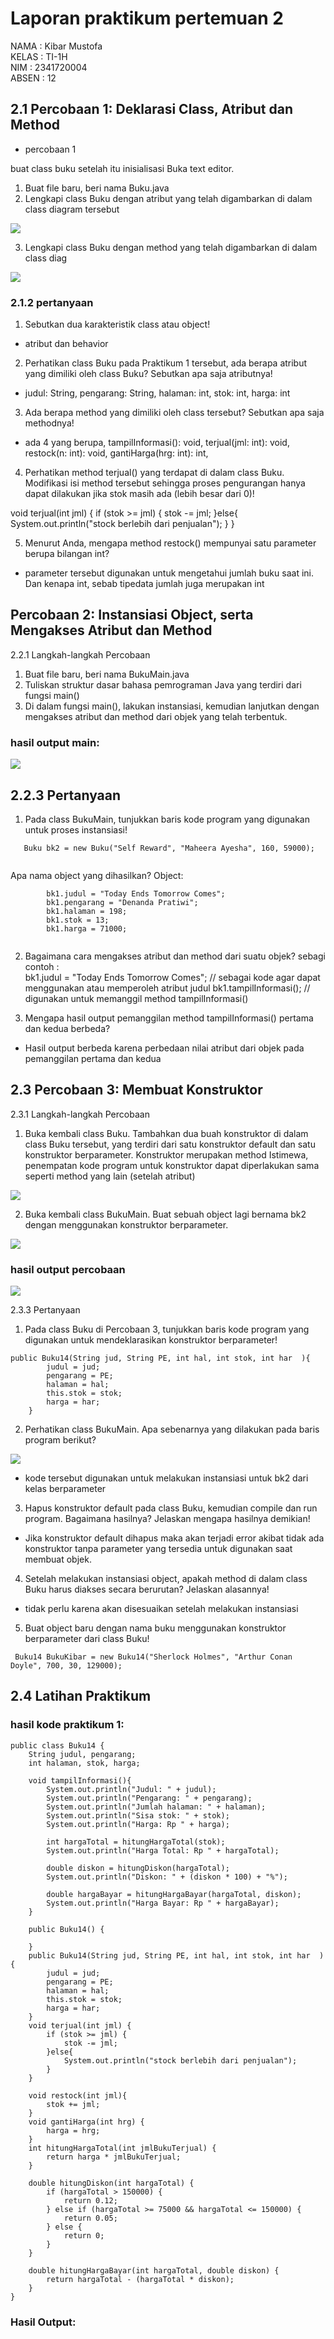 # Laporan praktikum pertemuan 2

NAMA : Kibar Mustofa<br>
KELAS : TI-1H<br>
NIM : 2341720004<br>
ABSEN : 12<br>

## 2.1 Percobaan 1: Deklarasi Class, Atribut dan Method


- percobaan 1

buat class buku
setelah itu inisialisasi
Buka text editor.
1. Buat file baru, beri nama Buku<NoAbsen>.java
2. Lengkapi class Buku dengan atribut yang telah digambarkan di dalam class diagram tersebut
<img src="1_1.png">

3. Lengkapi class Buku dengan method yang telah digambarkan di dalam class diag

<img src="1_2.png">

### 2.1.2 pertanyaan

1. Sebutkan dua karakteristik class atau object!
- atribut dan behavior
2. Perhatikan class Buku pada Praktikum 1 tersebut, ada berapa atribut yang dimiliki oleh class 
Buku? Sebutkan apa saja atributnya!
- judul: String, pengarang: String, halaman: int, stok: int,
harga: int
3. Ada berapa method yang dimiliki oleh class tersebut? Sebutkan apa saja methodnya!
- ada 4 yang berupa, tampilInformasi(): void,
terjual(jml: int): void,
restock(n: int): void,
gantiHarga(hrg: int): int,
4. Perhatikan method terjual() yang terdapat di dalam class Buku. Modifikasi isi method tersebut 
sehingga proses pengurangan hanya dapat dilakukan jika stok masih ada (lebih besar dari 0)!

void terjual(int jml) {
        if (stok >= jml) {
            stok -= jml;
        }else{
            System.out.println("stock berlebih dari penjualan");
        }
    }

5. Menurut Anda, mengapa method restock() mempunyai satu parameter berupa bilangan int?
- parameter tersebut digunakan untuk mengetahui jumlah buku saat ini. Dan kenapa int, sebab tipedata jumlah juga merupakan int

## Percobaan 2: Instansiasi Object, serta Mengakses Atribut dan Method

 2.2.1 Langkah-langkah Percobaan
1. Buat file baru, beri nama BukuMain<NoAbsen>.java
2. Tuliskan struktur dasar bahasa pemrograman Java yang terdiri dari fungsi main()
3. Di dalam fungsi main(), lakukan instansiasi, kemudian lanjutkan dengan mengakses atribut dan 
method dari objek yang telah terbentuk.

### hasil output main:


<img src="1_4_1.png">


## 2.2.3 Pertanyaan
1. Pada class BukuMain, tunjukkan baris kode program yang digunakan untuk proses instansiasi!
 ```
    Buku bk2 = new Buku("Self Reward", "Maheera Ayesha", 160, 59000);
    
```
Apa nama object yang dihasilkan?
Object:

```     
        bk1.judul = "Today Ends Tomorrow Comes";
        bk1.pengarang = "Denanda Pratiwi";
        bk1.halaman = 198;
        bk1.stok = 13;
        bk1.harga = 71000;
        
```
2. Bagaimana cara mengakses atribut dan method dari suatu objek?
sebagi contoh :  
bk1.judul = "Today Ends Tomorrow Comes"; // sebagai kode agar dapat menggunakan atau memperoleh atribut judul
 bk1.tampilInformasi(); // digunakan untuk memanggil method tampilInformasi()

3. Mengapa hasil output pemanggilan method tampilInformasi() pertama dan kedua berbeda?
- Hasil output berbeda karena perbedaan nilai atribut dari objek pada pemanggilan pertama dan kedua

## 2.3 Percobaan 3: Membuat Konstruktor

2.3.1 Langkah-langkah Percobaan
1. Buka kembali class Buku. Tambahkan dua buah konstruktor di dalam class Buku tersebut, yang 
terdiri dari satu konstruktor default dan satu konstruktor berparameter. Konstruktor merupakan 
method Istimewa, penempatan kode program untuk konstruktor dapat diperlakukan sama 
seperti method yang lain (setelah atribut)

<img src="1_6.png">

2. Buka kembali class BukuMain. Buat sebuah object lagi bernama bk2 dengan menggunakan 
konstruktor berparameter.

<img src="1_7.png">

### hasil output percobaan

<img src="1_3.png">

2.3.3 Pertanyaan
1. Pada class Buku di Percobaan 3, tunjukkan baris kode program yang digunakan untuk 
mendeklarasikan konstruktor berparameter!

```
public Buku14(String jud, String PE, int hal, int stok, int har  ){
        judul = jud; 
        pengarang = PE;
        halaman = hal;
        this.stok = stok;
        harga = har; 
    }
```
2. Perhatikan class BukuMain. Apa sebenarnya yang dilakukan pada baris program berikut?

<img src="1_8.png">

- kode tersebut digunakan untuk melakukan instansiasi untuk bk2 dari kelas berparameter

3. Hapus konstruktor default pada class Buku, kemudian compile dan run program. Bagaimana 
hasilnya? Jelaskan mengapa hasilnya demikian!
- Jika konstruktor default dihapus maka akan terjadi error akibat tidak ada konstruktor tanpa parameter yang tersedia untuk digunakan saat membuat objek.


4. Setelah melakukan instansiasi object, apakah method di dalam class Buku harus diakses 
secara berurutan? Jelaskan alasannya!
- tidak perlu karena akan disesuaikan setelah melakukan instansiasi
5. Buat object baru dengan nama buku<NamaMahasiswa> menggunakan konstruktor 
berparameter dari class Buku!
```
 Buku14 BukuKibar = new Buku14("Sherlock Holmes", "Arthur Conan Doyle", 700, 30, 129000);

```
## 2.4 Latihan Praktikum

### hasil kode praktikum 1:
```
public class Buku14 {
    String judul, pengarang;
    int halaman, stok, harga;

    void tampilInformasi(){
        System.out.println("Judul: " + judul);
        System.out.println("Pengarang: " + pengarang);
        System.out.println("Jumlah halaman: " + halaman);
        System.out.println("Sisa stok: " + stok);
        System.out.println("Harga: Rp " + harga);
        
        int hargaTotal = hitungHargaTotal(stok);
        System.out.println("Harga Total: Rp " + hargaTotal);
        
        double diskon = hitungDiskon(hargaTotal);
        System.out.println("Diskon: " + (diskon * 100) + "%");
        
        double hargaBayar = hitungHargaBayar(hargaTotal, diskon);
        System.out.println("Harga Bayar: Rp " + hargaBayar);
    }

    public Buku14() {
        
    }
    public Buku14(String jud, String PE, int hal, int stok, int har  ){
        judul = jud; 
        pengarang = PE;
        halaman = hal;
        this.stok = stok;
        harga = har; 
    }
    void terjual(int jml) {
        if (stok >= jml) {
            stok -= jml;
        }else{
            System.out.println("stock berlebih dari penjualan");
        }
    }
    
    void restock(int jml){
        stok += jml;
    }
    void gantiHarga(int hrg) {
        harga = hrg;
    }
    int hitungHargaTotal(int jmlBukuTerjual) {
        return harga * jmlBukuTerjual;
    }

    double hitungDiskon(int hargaTotal) {
        if (hargaTotal > 150000) {
            return 0.12; 
        } else if (hargaTotal >= 75000 && hargaTotal <= 150000) {
            return 0.05; 
        } else {
            return 0; 
        }
    }

    double hitungHargaBayar(int hargaTotal, double diskon) {
        return hargaTotal - (hargaTotal * diskon);
    }
}

```
### Hasil Output: